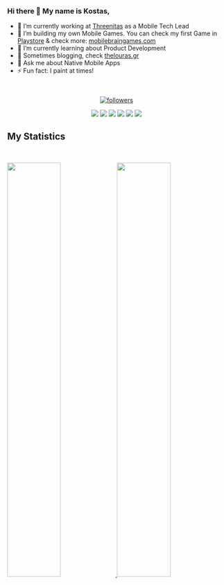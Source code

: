 ### Hi there 👋 My name is Kostas,


- 🔭 I’m currently working at [Threenitas](https://threenitas.com) as a Mobile Tech Lead
- 📱 I’m building my own Mobile Games. You can check my first Game in [Playstore](https://play.google.com/store/apps/details?id=thelouras.pattern.game&hl=en_US&gl=US) & check more: [mobilebraingames.com](https://thelouras.gr/Mobile-Brain-Games-Site/)
- 🌱 I’m currently learning about Product Development
- 📖 Sometimes blogging, check [thelouras.gr](https://thelouras.gr/)
- 💬 Ask me about Native Mobile Apps 
- ⚡ Fun fact: I paint at times! 

<br>
<p align="center">
  <a href="https://github.com/Thelouras58?tab=followers">
    <img alt="followers" title="Follow me on Github" src="https://custom-icon-badges.herokuapp.com/github/followers/Thelouras58?color=236ad3&labelColor=1155ba&style=for-the-badge&logo=person-add&label=Follow&logoColor=white"/></a>
<p>
<div align="center">
  <img src="https://img.shields.io/badge/-Kotlin-CAB8FF?style=for-the-badge&logo=kotlin&logoColor=CAB8FF&labelColor=282828">
  <img src="https://img.shields.io/badge/-Java-CAB8FF?style=for-the-badge&logo=Java&logoColor=CAB8FF&labelColor=282828">
  <img src="https://img.shields.io/badge/-Android-CAB8FF?style=for-the-badge&logo=Android&logoColor=CAB8FF&labelColor=282828">
   <img src="https://img.shields.io/badge/-iOS-CAB8FF?style=for-the-badge&logo=iOS&logoColor=CAB8FF&labelColor=282828">
   <img src="https://img.shields.io/badge/-Swift-CAB8FF?style=for-the-badge&logo=Swift&logoColor=CAB8FF&labelColor=282828">
  <img src="https://img.shields.io/badge/-Mobile_Apps-CAB8FF?style=for-the-badge&logo=Mobile_Apps&logoColor=CAB8FF&labelColor=282828">
</div>
</p>

## My Statistics

<br/>
<p align="left">
  <a href="https://www.thelouras.gr/">
  <img width="49.5%" src="https://github-readme-stats.vercel.app/api?username=Thelouras58&show_icons=true&theme=gruvbox&hide_border=true" />
    <img width="49.5%" src="https://github-readme-streak-stats.herokuapp.com/?user=Thelouras58&theme=gruvbox&hide_border=true" />
  </a>
</p>
<br>


